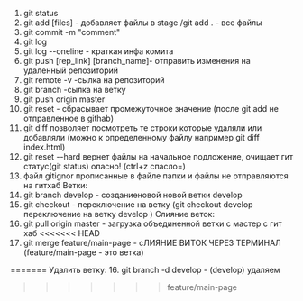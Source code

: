 1. git status
2. git add [files] - добавляет файлы в stage /git add .  - все файлы
3. git commit -m "comment"
4. git log 
5. git log --oneline - краткая инфа комита
6. git push [rep_link] [branch_name]- отправить изменения на удаленный репозиторий
7. git remote -v   -сылка на репозиторий
8. git branch   -сылка на ветку
8. git push origin master
9. git reset - сбрасывает промежуточное значение (после git add не отправленное в githab)
10. git diff позволяет посмотреть те строки которые удаляли или добавляли (можно к определенному файлу например git diff index.html)
11. git reset --hard вернет файлы на начальное подложение, очищает гит статус(git status) опасно! (ctrl+z спасло=)
12. файл gitignor прописанные в файле папки и файлы не отправляются на гитхаб
    Ветки:
13. git branch develop - созданиеновой новой ветки develop
14. git checkout - переключение на ветку (git checkout develop  переключение на ветку  develop    )
    Слияние веток:
15. git pull origin master - загрузка объединенной ветки с мастер с гит хаб
<<<<<<< HEAD
16. git merge feature/main-page - сЛИЯНИЕ ВИТОК ЧЕРЕЗ ТЕРМИНАЛ (feature/main-page - это ветка)
    
=======
    Удалить ветку: 
16. git branch -d develop - (develop) удаляем
>>>>>>> feature/main-page





